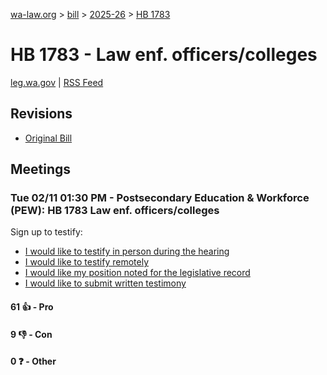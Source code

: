 [wa-law.org](/) > [bill](/bill/) > [2025-26](/bill/2025-26/) > [HB 1783](/bill/2025-26/hb/1783/)

# HB 1783 - Law enf. officers/colleges
[leg.wa.gov](https://app.leg.wa.gov/billsummary?BillNumber=1783&Year=2025&Initiative=false) | [RSS Feed](./rss.xml)

## Revisions
* [Original Bill](1/)

## Meetings
### Tue 02/11 01:30 PM - Postsecondary Education & Workforce (PEW): HB 1783 Law enf. officers/colleges
Sign up to testify:
* [I would like to testify in person during the hearing](https://app.leg.wa.gov/csi/Testifier/Add?chamber=House&mId=32775&aId=163332&caId=25646&tId=1)
* [I would like to testify remotely](https://app.leg.wa.gov/csi/Testifier/Add?chamber=House&mId=32775&aId=163332&caId=25646&tId=2)
* [I would like my position noted for the legislative record](https://app.leg.wa.gov/csi/Testifier/Add?chamber=House&mId=32775&aId=163332&caId=25646&tId=3)
* [I would like to submit written testimony](https://app.leg.wa.gov/csi/Testifier/Add?chamber=House&mId=32775&aId=163332&caId=25646&tId=4)

#### 61 👍 - Pro

#### 9 👎 - Con

#### 0 ❓ - Other
